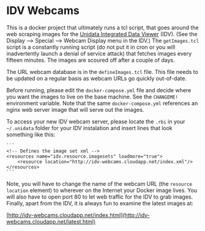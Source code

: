 # IDV Webcams #

This is a docker project that ultimately runs a tcl script, that goes around the
web scraping images for the [Unidata Integrated Data Viewer](http://www.unidata.ucar.edu/software/idv/) (IDV). (See the Display --> Special --> Webcam Display menu in the IDV.) The `getImages.tcl` script is a constantly running script (do not put it in cron or you will inadvertently launch a denial of service attack) that fetches images every fifteen minutes. The images are scoured off after a couple of days.

The URL webcam database is in the `defineImages.tcl` file. This file needs to be updated on a regular basis as webcam URLs go quickly out-of-date.

Before running, please edit the `docker-compose.yml` file and decide where you want the images to live on the base machine. See the `CHANGEME!` environment variable. Note that the same `docker-compose.yml` references an nginx web server image that will serve out the images.

To access your new IDV webcam server, please locate the `.rbi` in your `~/.unidata` folder for your IDV instalation and insert lines that look something like this:

    ```
    <!-- Defines the image set xml -->
    <resources name="idv.resource.imagesets" loadmore="true">
        <resource location="http://idv-webcams.cloudapp.net/index.xml"/>
    </resources>
    ```

Note, you will have to change the name of the webcam URL (the `resource location` element) to wherever on the Internet your Docker image lives. You will also have to open port 80 to let web traffic for the IDV to grab images. Finally, apart from the IDV, it is always fun to examine the latest images at:

[http://idv-webcams.cloudapp.net/index.html](http://idv-webcams.cloudapp.net/latest.html)
